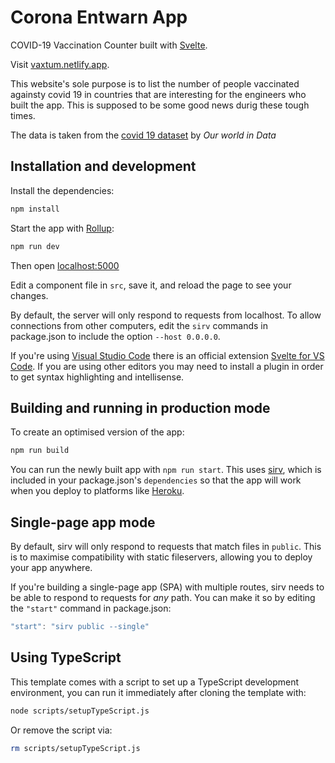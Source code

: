 # Corona Entwarn App

COVID-19 Vaccination Counter built with [Svelte](https://svelte.dev).

Visit [vaxtum.netlify.app](https://vaxtum.netlify.app/).

This website's sole purpose is to list the number of people vaccinated againsty covid 19 in countries that are interesting for the engineers who built the app. This is supposed to be some good news durig these tough times.

The data is taken from the [covid 19 dataset](https://github.com/owid/covid-19-data/tree/master/public/data/vaccinations) by _Our world in Data_

## Installation and development

Install the dependencies:

```bash
npm install
```

Start the app with [Rollup](https://rollupjs.org):

```bash
npm run dev
```

Then open [localhost:5000](http://localhost:5000/)

Edit a component file in `src`, save it, and reload the page to see your changes.

By default, the server will only respond to requests from localhost. To allow connections from other computers, edit the `sirv` commands in package.json to include the option `--host 0.0.0.0`.

If you're using [Visual Studio Code](https://code.visualstudio.com/) there is an official extension [Svelte for VS Code](https://marketplace.visualstudio.com/items?itemName=svelte.svelte-vscode). If you are using other editors you may need to install a plugin in order to get syntax highlighting and intellisense.

## Building and running in production mode

To create an optimised version of the app:

```bash
npm run build
```

You can run the newly built app with `npm run start`. This uses [sirv](https://github.com/lukeed/sirv), which is included in your package.json's `dependencies` so that the app will work when you deploy to platforms like [Heroku](https://heroku.com).


## Single-page app mode

By default, sirv will only respond to requests that match files in `public`. This is to maximise compatibility with static fileservers, allowing you to deploy your app anywhere.

If you're building a single-page app (SPA) with multiple routes, sirv needs to be able to respond to requests for *any* path. You can make it so by editing the `"start"` command in package.json:

```js
"start": "sirv public --single"
```

## Using TypeScript

This template comes with a script to set up a TypeScript development environment, you can run it immediately after cloning the template with:

```bash
node scripts/setupTypeScript.js
```

Or remove the script via:

```bash
rm scripts/setupTypeScript.js
```

